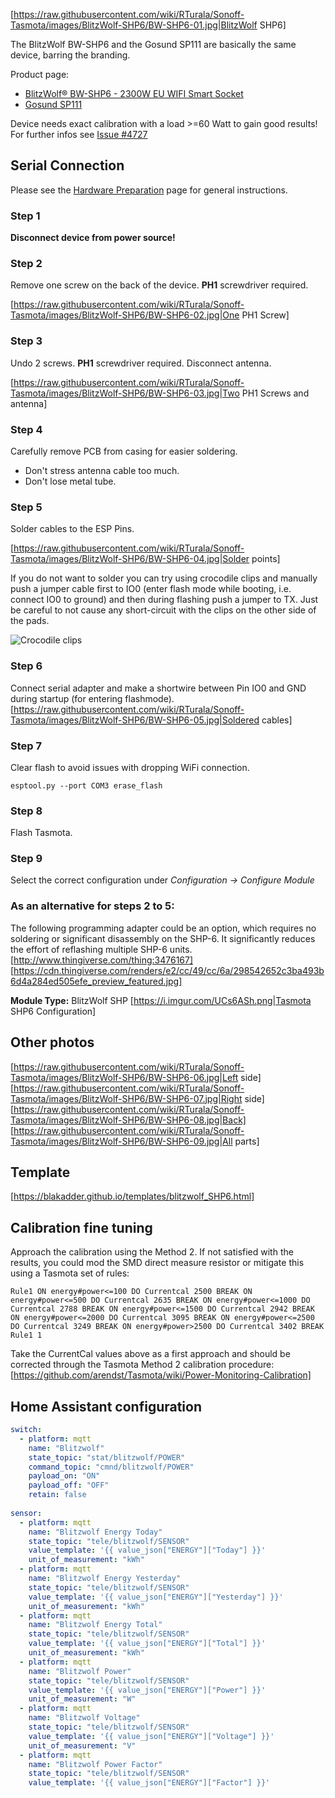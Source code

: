 [https://raw.githubusercontent.com/wiki/RTurala/Sonoff-Tasmota/images/BlitzWolf-SHP6/BW-SHP6-01.jpg|BlitzWolf SHP6]

The BlitzWolf BW-SHP6 and the Gosund SP111 are basically the same device, barring the branding.  

Product page:
- [BlitzWolf® BW-SHP6 - 2300W EU WIFI Smart Socket](https://www.blitzwolf.com/2300W-EU-WIFI-Smart-Socket-p-300.html)
- [Gosund SP111](https://www.gosund.store/)  

Device needs exact calibration with a load >=60 Watt to gain good results!
For further infos see [Issue #4727](https://github.com/arendst/Tasmota/issues/4727)

## Serial Connection

Please see the [Hardware Preparation](https://github.com/arendst/Tasmota/wiki/Hardware-Preparation) page for general instructions.

### Step 1
**Disconnect device from power source!**

### Step 2
Remove one screw on the back of the device. **PH1** screwdriver required.

[https://raw.githubusercontent.com/wiki/RTurala/Sonoff-Tasmota/images/BlitzWolf-SHP6/BW-SHP6-02.jpg|One PH1 Screw]

### Step 3
Undo 2 screws. **PH1** screwdriver required.
Disconnect antenna.

[https://raw.githubusercontent.com/wiki/RTurala/Sonoff-Tasmota/images/BlitzWolf-SHP6/BW-SHP6-03.jpg|Two PH1 Screws and antenna]

### Step 4
Carefully remove PCB from casing for easier soldering.
* Don't stress antenna cable too much.
* Don't lose metal tube.

### Step 5
Solder cables to the ESP Pins.

[https://raw.githubusercontent.com/wiki/RTurala/Sonoff-Tasmota/images/BlitzWolf-SHP6/BW-SHP6-04.jpg|Solder points]

If you do not want to solder you can try using crocodile clips and manually push a jumper cable first to IO0 (enter flash mode while booting, i.e. connect IO0 to ground) and then during flashing push a jumper to TX. Just be careful to not cause any short-circuit with the clips on the other side of the pads.

![Crocodile clips](https://nc.jahnen.me/apps/files_sharing/publicpreview/ES2nWDNsgc9MgJY?x=1920&y=685&a=true&file=blitzwolf_shp6_crocodile_clips.jpg)


### Step 6
Connect serial adapter and make a shortwire between Pin IO0 and GND during startup (for entering flashmode).
[https://raw.githubusercontent.com/wiki/RTurala/Sonoff-Tasmota/images/BlitzWolf-SHP6/BW-SHP6-05.jpg|Soldered cables]

### Step 7
Clear flash to avoid issues with dropping WiFi connection.
```
esptool.py --port COM3 erase_flash
```

### Step 8
Flash Tasmota.

### Step 9
Select the correct configuration under _Configuration -> Configure Module_

### As an alternative for steps 2 to 5: 
The following programming adapter could be an option, which requires no soldering or significant disassembly on the SHP-6.
It significantly reduces the effort of reflashing multiple SHP-6 units.
[http://www.thingiverse.com/thing:3476167]
[https://cdn.thingiverse.com/renders/e2/cc/49/cc/6a/298542652c3ba493b6d4a284ed505efe_preview_featured.jpg]


**Module Type:** BlitzWolf SHP
[https://i.imgur.com/UCs6ASh.png|Tasmota SHP6 Configuration]



## Other photos

[https://raw.githubusercontent.com/wiki/RTurala/Sonoff-Tasmota/images/BlitzWolf-SHP6/BW-SHP6-06.jpg|Left side]
[https://raw.githubusercontent.com/wiki/RTurala/Sonoff-Tasmota/images/BlitzWolf-SHP6/BW-SHP6-07.jpg|Right side]
[https://raw.githubusercontent.com/wiki/RTurala/Sonoff-Tasmota/images/BlitzWolf-SHP6/BW-SHP6-08.jpg|Back]
[https://raw.githubusercontent.com/wiki/RTurala/Sonoff-Tasmota/images/BlitzWolf-SHP6/BW-SHP6-09.jpg|All parts]

## Template
[https://blakadder.github.io/templates/blitzwolf_SHP6.html]

## Calibration fine tuning
Approach the calibration using the Method 2. If not satisfied with the results, you could mod the SMD direct measure resistor or mitigate this using a Tasmota set of rules:

```
Rule1 ON energy#power<=100 DO Currentcal 2500 BREAK ON energy#power<=500 DO Currentcal 2635 BREAK ON energy#power<=1000 DO Currentcal 2788 BREAK ON energy#power<=1500 DO Currentcal 2942 BREAK ON energy#power<=2000 DO Currentcal 3095 BREAK ON energy#power<=2500 DO Currentcal 3249 BREAK ON energy#power>2500 DO Currentcal 3402 BREAK 
Rule1 1
```

Take the CurrentCal values above as a first approach and should be corrected through the Tasmota Method 2 calibration procedure: [https://github.com/arendst/Tasmota/wiki/Power-Monitoring-Calibration]

## Home Assistant configuration 
```yaml
switch:
  - platform: mqtt
    name: "Blitzwolf"
    state_topic: "stat/blitzwolf/POWER"
    command_topic: "cmnd/blitzwolf/POWER"
    payload_on: "ON"
    payload_off: "OFF"
    retain: false
  
sensor:
  - platform: mqtt
    name: "Blitzwolf Energy Today"
    state_topic: "tele/blitzwolf/SENSOR"
    value_template: '{{ value_json["ENERGY"]["Today"] }}'
    unit_of_measurement: "kWh"
  - platform: mqtt
    name: "Blitzwolf Energy Yesterday"
    state_topic: "tele/blitzwolf/SENSOR"
    value_template: '{{ value_json["ENERGY"]["Yesterday"] }}'
    unit_of_measurement: "kWh"
  - platform: mqtt
    name: "Blitzwolf Energy Total"
    state_topic: "tele/blitzwolf/SENSOR"
    value_template: '{{ value_json["ENERGY"]["Total"] }}'
    unit_of_measurement: "kWh"
  - platform: mqtt
    name: "Blitzwolf Power"
    state_topic: "tele/blitzwolf/SENSOR"
    value_template: '{{ value_json["ENERGY"]["Power"] }}'
    unit_of_measurement: "W"
  - platform: mqtt
    name: "Blitzwolf Voltage"
    state_topic: "tele/blitzwolf/SENSOR"
    value_template: '{{ value_json["ENERGY"]["Voltage"] }}'
    unit_of_measurement: "V"
  - platform: mqtt
    name: "Blitzwolf Power Factor"
    state_topic: "tele/blitzwolf/SENSOR"
    value_template: '{{ value_json["ENERGY"]["Factor"] }}'
```
